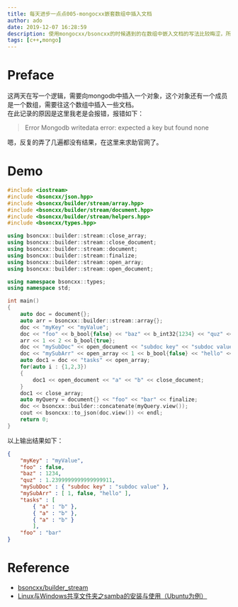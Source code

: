 ```yaml
---
title: 每天进步一点点005-mongocxx嵌套数组中插入文档
author: ado
date: 2019-12-07 16:28:59
description: 使用mongocxx/bsoncxx的时候遇到的在数组中嵌入文档的写法比较晦涩，所以备忘于此
tags: [c++,mongo]
---
```


# Preface
这两天在写一个逻辑，需要向mongodb中插入一个对象，这个对象还有一个成员是一个数组，需要往这个数组中插入一些文档。  
在此记录的原因是这里我老是会报错，报错如下：  
> Error Mongodb writedata error: expected a key but found none

嗯，反复的弄了几遍都没有结果，在这里来求助官网了。

# Demo

```c++
#include <iostream>
#include <bsoncxx/json.hpp>
#include <bsoncxx/builder/stream/array.hpp>
#include <bsoncxx/builder/stream/document.hpp>
#include <bsoncxx/builder/stream/helpers.hpp>
#include <bsoncxx/types.hpp>

using bsoncxx::builder::stream::close_array;
using bsoncxx::builder::stream::close_document;
using bsoncxx::builder::stream::document;
using bsoncxx::builder::stream::finalize;
using bsoncxx::builder::stream::open_array;
using bsoncxx::builder::stream::open_document;

using namespace bsoncxx::types;
using namespace std;

int main()
{
    auto doc = document{};
    auto arr = bsoncxx::builder::stream::array{};
    doc << "myKey" << "myValue";
    doc << "foo" << b_bool{false} << "baz" << b_int32{1234} << "quz" << b_double{1.24};
    arr << 1 << 2 << b_bool{true};
    doc << "mySubDoc" << open_document << "subdoc key" << "subdoc value" << close_document;
    doc << "mySubArr" << open_array << 1 << b_bool{false} << "hello" << close_array;
    auto doc1 = doc << "tasks" << open_array;
    for(auto i : {1,2,3})
    {
        doc1 << open_document << "a" << "b" << close_document;
    }
    doc1 << close_array;
    auto myQuery = document{} << "foo" << "bar" << finalize;
    doc << bsoncxx::builder::concatenate(myQuery.view());
    cout << bsoncxx::to_json(doc.view()) << endl;
    return 0;
}
```
以上输出结果如下：
```json
{ 
    "myKey" : "myValue", 
    "foo" : false, 
    "baz" : 1234, 
    "quz" : 1.2399999999999999911, 
    "mySubDoc" : { "subdoc key" : "subdoc value" }, 
    "mySubArr" : [ 1, false, "hello" ], 
    "tasks" : [ 
        { "a" : "b" }, 
        { "a" : "b" }, 
        { "a" : "b" } 
        ], 
    "foo" : "bar" 
}

```


# Reference
* [bsoncxx/builder_stream](https://github.com/mongodb/mongo-cxx-driver/blob/master/examples/bsoncxx/builder_stream.cpp)
* [Linux与Windows共享文件夹之samba的安装与使用（Ubuntu为例）](https://www.cnblogs.com/gzdaijie/p/5194033.html)